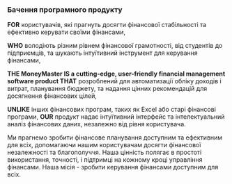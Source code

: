 ### Бачення програмного продукту

**FOR** користувачів, які прагнуть досягти фінансової стабільності та ефективно керувати своїми фінансами,

**WHO** володіють різним рівнем фінансової грамотності, від студентів до підприємців, та шукають інтуїтивний інструмент для керування фінансами,

**THE MoneyMaster IS a cutting-edge, user-friendly financial management software product THAT** розроблений для автоматизації обліку доходів і витрат, планування бюджету, та надання цінних рекомендацій для досягнення фінансових цілей,

**UNLIKE** інших фінансових програм, таких як Excel або старі фінансові програми, **OUR** продукт надає інтуїтивний інтерфейс та інтелектуальний аналіз фінансових даних, незалежно від рівня користувача.

Ми прагнемо зробити фінансове планування доступним та ефективним для всіх, допомагаючи нашим користувачам досягти фінансової незалежності та благополуччя. Наша цінність полягає в простоті використання, точності, і підтримці на кожному кроці управління фінансами. Наша місія - зробити керування фінансами доступним для всіх.
